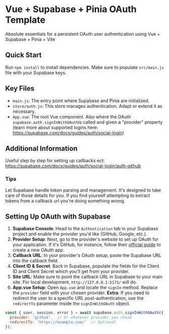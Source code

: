 # Vue + Supabase + Pinia OAuth Template

Absolute essentials for a persistent OAuth user authentication using Vue + Supabase + Pinia + Vite

## Quick Start

Run `npm install` to install dependencies. Make sure to populate `src/main.js` file with your Supabase keys.

## Key Files

- `main.js`: The entry point where Supabase and Pinia are initialized.
- `store/auth.js`: This store manages authentication. Adapt or extend it as necessary.
- `App.vue`: The root Vue component. Also where the OAuth `supabase.auth.signInWithOAuth`is called and given a "provider" property (learn more about supported logins here: https://supabase.com/docs/guides/auth/social-login)

## Additional Information

Useful step by step for setting up callbacks ect: https://supabase.com/docs/guides/auth/social-login/auth-github

### Tips

Let Supabase handle token parsing and management. It's designed to take care of those details for you. If you find yourself attempting to extract tokens from a callback url you're doing something wrong.

## Setting Up OAuth with Supabase

1. **Supabase Console**: Head to the `Authentication` tab in your Supabase project and enable the provider you'd like (GitHub, Google, etc.).
2. **Provider Setup**: Next, go to the provider's website to set up OAuth for your application. If it's GitHub, for instance, follow their [official guide](https://docs.github.com/en/apps/oauth-apps/building-oauth-apps/creating-an-oauth-app) to create a new OAuth app.
3. **Callback URL**: In your provider's OAuth setup, paste the Supabase URL into the callback field.
4. **Client ID & Secret**: Back in Supabase, populate the fields for the Client ID and Client Secret which you'll get from your provider.
5. **Site URL**: Make sure to point the callback URL in Supabase to your main site. For local development, `http://127.0.0.1:5173/` will do.
6. **App.vue Setup**: Open `App.vue` and locate the `signIn` method. Replace the `provider` field with your chosen provider.
**Extra**: If you need to redirect the user to a specific URL post-authentication, use the `redirectTo` parameter inside the `signInWithOAuth` object.

```js
const { user, session, error } = await supabase.auth.signInWithOAuth({
  provider: 'github',  // Or whatever provider you chose
  redirectTo: 'https://example.com/'  // Optional
});
```
